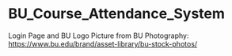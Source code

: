 # BU_Course_Attendance_System

Login Page and BU Logo Picture from BU Photography: https://www.bu.edu/brand/asset-library/bu-stock-photos/

